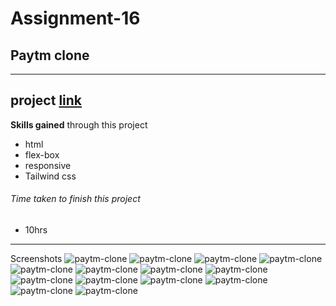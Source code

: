  
 # Assignment-16

 ## Paytm clone

---

 ## project  [link](http://127.0.0.1:5500/paytm.html)


 **Skills gained** through this project
 - html
 - flex-box
 - responsive
 - Tailwind css 

 


###### Time taken to finish this project
- 10hrs

---


Screenshots 
![paytm-clone](./screenshots/paytm%20(1).png)
![paytm-clone](./screenshots/paytm%20().png)
![paytm-clone](./screenshots/paytm%20(3).png)
![paytm-clone](./screenshots/paytm%20(4).png)
![paytm-clone](./screenshots/paytm%20(4).png)
![paytm-clone](./screenshots/paytm%20(5).png)
![paytm-clone](./screenshots/paytm%20(6).png)
![paytm-clone](./screenshots/paytm%20(7).png)
![paytm-clone](./screenshots/paytm%20(8).png)
![paytm-clone](./screenshots/paytm%20(9).png)
![paytm-clone](./screenshots/paytm%20(10).png)
![paytm-clone](./screenshots/paytm%20(11).png)
![paytm-clone](./screenshots/paytm%20(12).png)
![paytm-clone](./screenshots/paytm%20(13).png)
